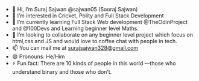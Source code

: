 - 👋 Hi, I’m Suraj Sajwan @sajwan05 (Sooraj Sajwan)
- 👀 I’m interested in Cricket, Polity and Full Stack Development
- 🌱 I’m currently learning Full Stack Web development @TheOdinProject and @100Devs and Learning beginner level Maths.
- 💞️ I’m looking to collaborate on any beginner level project which focus on html,css and JS and would love to coffee chat with people in tech.
- 📫 You can mail me at surajsajwan328@gmail.com
- 😄 Pronouns: He/Him
- ⚡ Fun fact: There are 10 kinds of people in this world —those who understand binary and those who don’t.

<!---
sajwan05/sajwan05 is a ✨ special ✨ repository because its `README.md` (this file) appears on your GitHub profile.
You can click the Preview link to take a look at your changes.
--->
